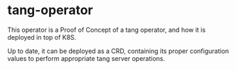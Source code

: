 # tang-operator

This operator is a Proof of Concept of a tang operator, and how it is deployed in top of K8S.

Up to date, it can be deployed as a CRD, containing its proper configuration values to perform appropriate tang server operations.
